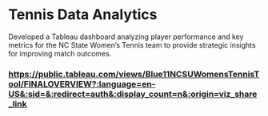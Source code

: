 # Tennis Data Analytics
Developed a Tableau dashboard analyzing player performance and key metrics for the NC State Women’s Tennis team to provide strategic insights for improving match outcomes.  
### https://public.tableau.com/views/Blue11NCSUWomensTennisTool/FINALOVERVIEW?:language=en-US&:sid=&:redirect=auth&:display_count=n&:origin=viz_share_link
